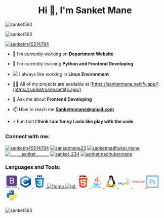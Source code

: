 <h1 align="center">Hi 👋, I'm Sanket Mane</h1>

<img src="https://www.canva.com/design/DAEhYjtGf7E/viewutm_medium=link&utm_source=sharebutton" alt="sanket560" />

<p align="left"> <img src="https://komarev.com/ghpvc/?username=sanket560&label=Profile%20views&color=0e75b6&style=flat" alt="sanket560" /> </p>

<p align="left"> <a href="https://twitter.com/sanketm45514794" target="blank"><img src="https://img.shields.io/twitter/follow/sanketm45514794?logo=twitter&style=for-the-badge" alt="sanketm45514794" /></a> </p>

- 🔭 I’m currently working on **Department Website**

- 🌱 I’m currently learning **Python and Frontend Developing**
-   <img src= https://user-images.githubusercontent.com/68066761/121939805-0a200f00-cd6b-11eb-861c-dddfc643c7ce.png width="20"> I always like working in **Linux Environment**

- 👨‍💻 All of my projects are available at [https://sanketmane.netlify.app/](https://sanketmane.netlify.app/)

- 💬 Ask me about **Frontend Developing**

- 📫 How to reach me **Sanketmmane@gmail.com**

- ⚡ Fun fact **I think I am funny I aslo like play with the code**

<h3 align="left">Connect with me:</h3>
<p align="left">
<a href="https://twitter.com/sanketm45514794" target="blank"><img align="center" src="https://raw.githubusercontent.com/rahuldkjain/github-profile-readme-generator/master/src/images/icons/Social/twitter.svg" alt="sanketm45514794" height="30" width="40" /></a>
<a href="https://linkedin.com/in/sanketmane23" target="blank"><img align="center" src="https://raw.githubusercontent.com/rahuldkjain/github-profile-readme-generator/master/src/images/icons/Social/linked-in-alt.svg" alt="sanketmane23" height="30" width="40" /></a>
<a href="https://fb.com/sanketmadhukar.mane" target="blank"><img align="center" src="https://raw.githubusercontent.com/rahuldkjain/github-profile-readme-generator/master/src/images/icons/Social/facebook.svg" alt="sanketmadhukar.mane" height="30" width="40" /></a>
<a href="https://instagram.com/_____.sanket.______" target="blank"><img align="center" src="https://raw.githubusercontent.com/rahuldkjain/github-profile-readme-generator/master/src/images/icons/Social/instagram.svg" alt="_____.sanket.______" height="30" width="40" /></a>
<a href="https://www.codechef.com/users/sanket_234" target="blank"><img align="center" src="https://cdn.jsdelivr.net/npm/simple-icons@3.1.0/icons/codechef.svg" alt="sanket_234" height="30" width="40" /></a>
<a href="https://auth.geeksforgeeks.org/user/sanketmadhukarmane" target="blank"><img align="center" src="https://raw.githubusercontent.com/rahuldkjain/github-profile-readme-generator/master/src/images/icons/Social/geeks-for-geeks.svg" alt="sanketmadhukarmane" height="30" width="40" /></a>
</p>

<h3 align="left">Languages and Tools:</h3>
<p align="left"> <a href="https://getbootstrap.com" target="_blank"> <img src="https://raw.githubusercontent.com/devicons/devicon/master/icons/bootstrap/bootstrap-plain-wordmark.svg" alt="bootstrap" width="40" height="40"/> </a> <a href="https://www.cprogramming.com/" target="_blank"> <img src="https://raw.githubusercontent.com/devicons/devicon/master/icons/c/c-original.svg" alt="c" width="40" height="40"/> </a> <a href="https://www.w3schools.com/css/" target="_blank"> <img src="https://raw.githubusercontent.com/devicons/devicon/master/icons/css3/css3-original-wordmark.svg" alt="css3" width="40" height="40"/> </a> <a href="https://www.figma.com/" target="_blank"> <img src="https://www.vectorlogo.zone/logos/figma/figma-icon.svg" alt="figma" width="40" height="40"/> </a> <a href="https://git-scm.com/" target="_blank"> <img src="https://www.vectorlogo.zone/logos/git-scm/git-scm-icon.svg" alt="git" width="40" height="40"/> </a> <a href="https://www.w3.org/html/" target="_blank"> <img src="https://raw.githubusercontent.com/devicons/devicon/master/icons/html5/html5-original-wordmark.svg" alt="html5" width="40" height="40"/> </a> <a href="https://www.java.com" target="_blank"> <img src="https://raw.githubusercontent.com/devicons/devicon/master/icons/java/java-original.svg" alt="java" width="40" height="40"/> </a> <a href="https://www.linux.org/" target="_blank"> <img src="https://raw.githubusercontent.com/devicons/devicon/master/icons/linux/linux-original.svg" alt="linux" width="40" height="40"/> </a> <a href="https://www.mysql.com/" target="_blank"> <img src="https://raw.githubusercontent.com/devicons/devicon/master/icons/mysql/mysql-original-wordmark.svg" alt="mysql" width="40" height="40"/> </a> <a href="https://www.oracle.com/" target="_blank"> <img src="https://raw.githubusercontent.com/devicons/devicon/master/icons/oracle/oracle-original.svg" alt="oracle" width="40" height="40"/> </a> <a href="https://www.photoshop.com/en" target="_blank"> <img src="https://raw.githubusercontent.com/devicons/devicon/master/icons/photoshop/photoshop-line.svg" alt="photoshop" width="40" height="40"/> </a> <a href="https://www.python.org" target="_blank"> <img src="https://raw.githubusercontent.com/devicons/devicon/master/icons/python/python-original.svg" alt="python" width="40" height="40"/> </a> </p>

<p><img align="center" src="https://github-readme-stats.vercel.app/api/top-langs?username=sanket560&show_icons=true&locale=en&layout=compact" alt="sanket560" /></p>
